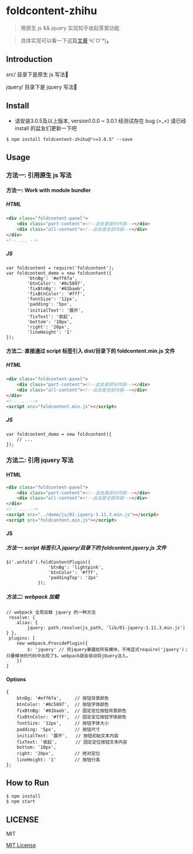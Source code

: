 # foldcontent-zhihu

> 用原生 js && jquery 实现知乎收起答案功能

> 具体实现可以看一下这篇[文章](https://segmentfault.com/a/1190000007503399) ٩(ˊᗜˋ*)و

## Introduction

src/ 目录下是原生 js 写法🌰

jquery/ 目录下是 jquery 写法🌰

## Install

* 请安装3.0.5及以上版本, version1.0.0 ~ 3.0.1 经测试存在 bug (>_<) 请已经 install 的盆友们更新一下吧

```
$ npm install foldcontent-zhihu@">=3.0.5" --save
```


## Usage

### 方法一: 引用原生 js 写法

#### 方法一: Work with module bundler

##### HTML
```HTML
<div class="foldcontent-panel">
    <div class="part-content"><!--此处是部分内容--></div>
    <div class="all-content"><!--此处是全部内容--></div>
</div>
<!-- ... -->
```

##### JS

```JS
var foldcontent = require('foldcontent');
var foldcontent_demo = new foldcontent({
        'btnBg': '#eff6fa',
        'btnColor': '#0c5897',
        'fixBtnBg': '#81baeb',
        'fixBtnColor': '#fff',
        'fontSize': '12px',
        'padding': '5px',
        'initialText': '展开',
        'fixText': '收起',
        'bottom': '10px',
        'right': '20px',
        'lineHeight': '1'
});
```

#### 方法二: 直接通过 script 标签引入 dist/目录下的 foldcontent.min.js 文件

##### HTML

```HTML
<div class="foldcontent-panel">
    <div class="part-content"><!--此处是部分内容--></div>
    <div class="all-content"><!--此处是全部内容--></div>
</div>
<!-- ... -->
<script src="foldcontent.min.js"></script>
```

##### JS

```JS
var foldcontent_demo = new foldcontent({
    // ...
});
```

### 方法二: 引用 jquery 写法 


#### HTML

```HTML
<div class="foldcontent-panel">
    <div class="part-content"><!--此处是部分内容--></div>
    <div class="all-content"><!--此处是全部内容--></div>
</div>
<!-- ... -->
<script src="../demo/js/01-jquery-1.11.3.min.js"></script>
<script src="foldcontent.min.js"></script>
```

#### JS
##### 方法一: script 标签引入 jquery/目录下的 foldcontent.jquery.js 文件

```JS
$('.unfold').foldContentPlugin({
                'btnBg': 'lightpink',
                'btnColor': '#fff',
                'paddingTop': '2px'
            });
```

##### 方法二: webpack 加载
```
// webpack 全局加载 jquery 的一种方法
 resolve: {         
    alias: {             
        jquery: path.resolve(js_path, 'lib/01-jquery-1.11.3.min.js')         
} },
 plugins: [          
    new webpack.ProvidePlugin({             
        $: 'jquery' // 将jquery暴露给所有模块，不用显式require('jquery')；只要模块的代码中出现了$，webpack就会自动将jQuery注入。         
    })
]
```
#### Options

```JS
{
    btnBg: '#eff6fa',     // 按钮背景颜色
    btnColor: '#0c5897',  // 按钮字体颜色
    fixBtnBg: '#81baeb',  // 固定定位按钮背景颜色
    fixBtnColor: '#fff',  // 固定定位按钮字体颜色
    fontSize: '12px',     // 按钮字体大小
    padding: '5px',       // 按钮尺寸
    initialText: '展开',   // 按钮初始文本内容
    fixText: '收起',       // 固定定位按钮文本内容
    bottom: '10px',       
    right: '20px',        // 绝对定位
    lineHeight: '1'       // 按钮行高
};
```

## How to Run 

```
$ npm install
$ npm start
```


## LICENSE

MIT

[MIT License](https://github.com/luyilin/foldcontent-zhihu/blob/master/LICENSE)
